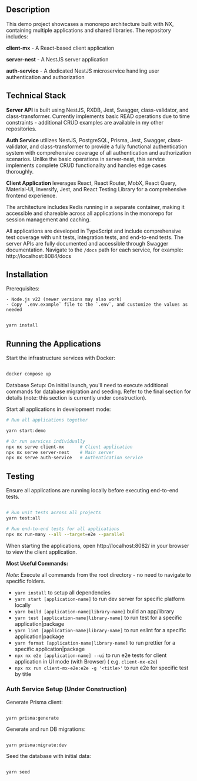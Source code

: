 ## Description

This demo project showcases a monorepo architecture built with NX, containing multiple applications and shared libraries. The repository includes:

**client-mx** - A React-based client application

**server-nest** - A NestJS server application

**auth-service** - A dedicated NestJS microservice handling user authentication and authorization

## Technical Stack

**Server API** is built using NestJS, RXDB, Jest, Swagger, class-validator, and class-transformer. Currently implements basic READ operations due to time constraints - additional CRUD examples are available in my other repositories.

**Auth Service** utilizes NestJS, PostgreSQL, Prisma, Jest, Swagger, class-validator, and class-transformer to provide a fully functional authentication system with comprehensive coverage of all authentication and authorization scenarios. Unlike the basic operations in server-nest, this service implements complete CRUD functionality and handles edge cases thoroughly.

**Client Application** leverages React, React Router, MobX, React Query, Material-UI, Inversify, Jest, and React Testing Library for a comprehensive frontend experience.

The architecture includes Redis running in a separate container, making it accessible and shareable across all applications in the monorepo for session management and caching.

All applications are developed in TypeScript and include comprehensive test coverage with unit tests, integration tests, and end-to-end tests.
The server APIs are fully documented and accessible through Swagger documentation. Navigate to the `/docs` path for each service, for example: http://localhost:8084/docs

## Installation

Prerequisites:

```
- Node.js v22 (newer versions may also work)
- Copy `.env.example` file to the `.env`, and customize the values as needed
```

```bash

yarn install
```

## Running the Applications

Start the infrastructure services with Docker:

```bash

docker compose up
```

Database Setup: On initial launch, you'll need to execute additional commands for database migration and seeding. Refer to the final section for details (note: this section is currently under construction).

Start all applications in development mode:

```bash
# Run all applications together

yarn start:demo

# Or run services individually
npx nx serve client-mx      # Client application
npx nx serve server-nest    # Main server  
npx nx serve auth-service   # Authentication service
```

## Testing

Ensure all applications are running locally before executing end-to-end tests.

```bash

# Run unit tests across all projects
yarn test:all

# Run end-to-end tests for all applications
npx nx run-many --all --target=e2e --parallel
```

When starting the applications, open http://localhost:8082/ in your browser 
to view the client application.


**Most Useful Commands:**

_Note_: Execute all commands from the root directory - no need to navigate to specific folders.

- `yarn install` to setup all dependencies
- `yarn start [application-name]` to run dev server for specific platform locally
- `yarn build [application-name|library-name]` build an app/library
- `yarn test [application-name|library-name]` to run test for a specific application|package
- `yarn lint [application-name|library-name]` to run eslint for a specific application|package
- `yarn format [application-name|library-name]` to run prettier for a specific application|package
- `npx nx e2e [application-name] --ui` to run e2e tests for client application in UI mode (with Browser) (
  e.g. `client-mx-e2e`)
- `npx nx run client-mx-e2e:e2e -g '<title>'` to run e2e for specific test by title

### Auth Service Setup (Under Construction)

Generate Prisma client:

```shell

yarn prisma:generate
```

Generate and run DB migrations:

```shell

yarn prisma:migrate:dev
```

Seed the database with initial data:

```shell

yarn seed
```
